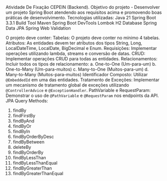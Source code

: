 Atividade De Fixação CEPEIN (Backend).
Objetivo do projeto - Desenvolver um projeto Spring Boot atendendo aos requisitos acima e promovendo boas
práticas de desenvolvimento.
Tecnologias utilizadas:
Java 21
Spring Boot 3.3.1
Build Tool Maven
Spring Boot DevTools
Lombok
H2 Database
Spring Data JPA
Spring Web
Validation

O projeto deve conter:
Tabelas: O projeto deve conter no mínimo 4 tabelas.
Atributos: As entidades devem ter atributos dos tipos String, Long, LocalDateTime,
LocalDate, BigDecimal e Enum.
Requisições: Implementar operações utilizando lambda, streams e conversão de datas.
CRUD: Implementar operações CRUD para todas as entidades.
Relacionamentos: Incluir todos os tipos de relacionamento:
a. One-to-One (Um-para-um)
b. One-to-Many (Um-para-muitos)
c. Many-to-One (Muitos-para-um)
d. Many-to-Many (Muitos-para-muitos)
Identificador Composto: Utilizar `@EmbeddedId` em uma das entidades.
Tratamento de Exceções: Implementar um mecanismo de tratamento global de exceções
utilizando `@ControllerAdvice` e `@ExceptionHandler`.
PathVariable e RequestParam: Demonstrar o uso de `@PathVariable` e `@RequestParam`
nos endpoints da API.
JPA Query Methods:
1. findBy
2. findFirstBy
3. findByAnd
4. findByOr
5. findByIn
6. findByOrderByDesc
7. findByBetween
8. deleteBy
9. findByOrderBy
10. findByLessThan
11. findByLessThanEqual
12. findByGreaterThan
13. findByGreaterThanEqual
